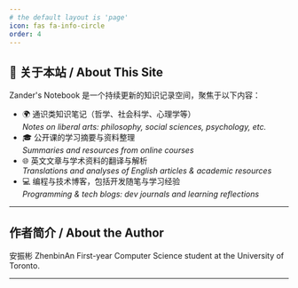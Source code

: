 ```yaml
---
# the default layout is 'page'
icon: fas fa-info-circle
order: 4
---
```


## 🧭 关于本站 / About This Site

Zander's Notebook 是一个持续更新的知识记录空间，聚焦于以下内容：

- 🌍 通识类知识笔记（哲学、社会科学、心理学等）  
  _Notes on liberal arts: philosophy, social sciences, psychology, etc._  
- 🎓 公开课的学习摘要与资料整理  
  _Summaries and resources from online courses_  
- 🌐 英文文章与学术资料的翻译与解析  
  _Translations and analyses of English articles & academic resources_  
- 💻 编程与技术博客，包括开发随笔与学习经验  
  _Programming & tech blogs: dev journals and learning reflections_

---

## 作者简介 / About the Author
安振彬 ZhenbinAn
First-year Computer Science student at the University of Toronto.  

---

